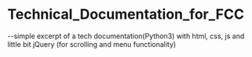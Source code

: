 # Technical_Documentation_for_FCC
--simple excerpt of a tech documentation(Python3) with html, css, js and little bit jQuery (for scrolling and menu functionality) 
